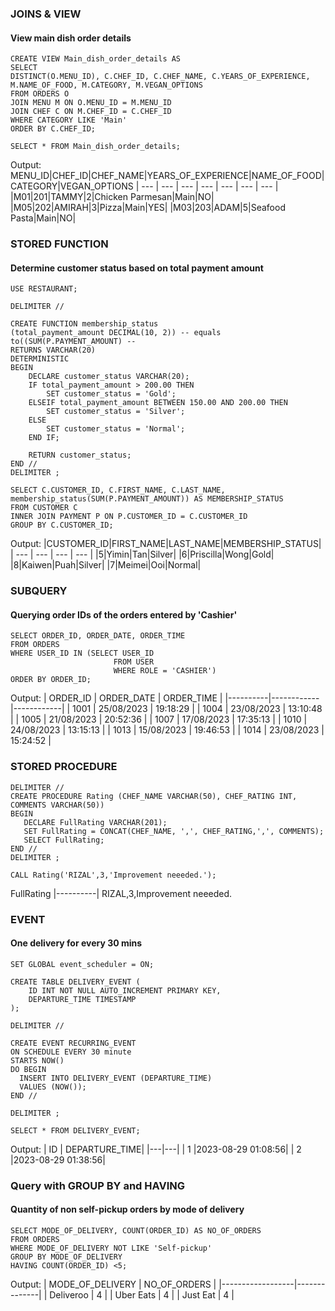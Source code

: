 ### JOINS & VIEW
#### View main dish order details
```MySQL
CREATE VIEW Main_dish_order_details AS
SELECT 
DISTINCT(O.MENU_ID), C.CHEF_ID, C.CHEF_NAME, C.YEARS_OF_EXPERIENCE,
M.NAME_OF_FOOD, M.CATEGORY, M.VEGAN_OPTIONS
FROM ORDERS O
JOIN MENU M ON O.MENU_ID = M.MENU_ID
JOIN CHEF C ON M.CHEF_ID = C.CHEF_ID
WHERE CATEGORY LIKE 'Main'
ORDER BY C.CHEF_ID;
 
SELECT * FROM Main_dish_order_details;
```

Output:
MENU_ID|CHEF_ID|CHEF_NAME|YEARS_OF_EXPERIENCE|NAME_OF_FOOD|CATEGORY|VEGAN_OPTIONS
| --- | --- | --- | --- | --- | --- | --- |  
|M01|201|TAMMY|2|Chicken Parmesan|Main|NO|
|M05|202|AMIRAH|3|Pizza|Main|YES|
|M03|203|ADAM|5|Seafood Pasta|Main|NO|

### STORED FUNCTION 
#### Determine customer status based on total payment amount
```MySQL
USE RESTAURANT;

DELIMITER // 

CREATE FUNCTION membership_status
(total_payment_amount DECIMAL(10, 2)) -- equals to((SUM(P.PAYMENT_AMOUNT) --
RETURNS VARCHAR(20)
DETERMINISTIC 
BEGIN 
    DECLARE customer_status VARCHAR(20);
    IF total_payment_amount > 200.00 THEN
        SET customer_status = 'Gold';
    ELSEIF total_payment_amount BETWEEN 150.00 AND 200.00 THEN
        SET customer_status = 'Silver';
    ELSE
        SET customer_status = 'Normal';
    END IF;

    RETURN customer_status;
END // 
DELIMITER ;

SELECT C.CUSTOMER_ID, C.FIRST_NAME, C.LAST_NAME, 
membership_status(SUM(P.PAYMENT_AMOUNT)) AS MEMBERSHIP_STATUS
FROM CUSTOMER C
INNER JOIN PAYMENT P ON P.CUSTOMER_ID = C.CUSTOMER_ID
GROUP BY C.CUSTOMER_ID;
```

Output:
|CUSTOMER_ID|FIRST_NAME|LAST_NAME|MEMBERSHIP_STATUS|
| --- | --- | --- | --- |
|5|Yimin|Tan|Silver|
|6|Priscilla|Wong|Gold|
|8|Kaiwen|Puah|Silver|
|7|Meimei|Ooi|Normal|

### SUBQUERY
#### Querying order IDs of the orders entered by 'Cashier'
```MySQL
SELECT ORDER_ID, ORDER_DATE, ORDER_TIME
FROM ORDERS
WHERE USER_ID IN (SELECT USER_ID
					   FROM USER 
                       WHERE ROLE = 'CASHIER')
ORDER BY ORDER_ID; 
```

Output:
| ORDER_ID | ORDER_DATE | ORDER_TIME |
|----------|------------|------------|
| 1001     | 25/08/2023 | 19:18:29   |
| 1004     | 23/08/2023 | 13:10:48   |
| 1005     | 21/08/2023 | 20:52:36   |
| 1007     | 17/08/2023 | 17:35:13   |
| 1010     | 24/08/2023 | 13:15:13   |
| 1013     | 15/08/2023 | 19:46:53   |
| 1014     | 23/08/2023 | 15:24:52   |

### STORED PROCEDURE
```MySQL
DELIMITER //
CREATE PROCEDURE Rating (CHEF_NAME VARCHAR(50), CHEF_RATING INT,
COMMENTS VARCHAR(50))
BEGIN
   DECLARE FullRating VARCHAR(201);
   SET FullRating = CONCAT(CHEF_NAME, ',', CHEF_RATING,',', COMMENTS);
   SELECT FullRating;
END //
DELIMITER ;

CALL Rating('RIZAL',3,'Improvement neeeded.');
```

FullRating
|----------|
RIZAL,3,Improvement neeeded.


### EVENT 
#### One delivery for every 30 mins
```MySQL
SET GLOBAL event_scheduler = ON;

CREATE TABLE DELIVERY_EVENT (
    ID INT NOT NULL AUTO_INCREMENT PRIMARY KEY,
    DEPARTURE_TIME TIMESTAMP
);

DELIMITER //

CREATE EVENT RECURRING_EVENT
ON SCHEDULE EVERY 30 minute
STARTS NOW()
DO BEGIN
  INSERT INTO DELIVERY_EVENT (DEPARTURE_TIME)
  VALUES (NOW());
END //

DELIMITER ;

SELECT * FROM DELIVERY_EVENT;
```

Output:
| ID | DEPARTURE_TIME|
|---|---|
| 1  |2023-08-29 01:08:56|
| 2 |2023-08-29 01:38:56|


### Query with GROUP BY and HAVING 
#### Quantity of non self-pickup orders by mode of delivery
```MySQL
SELECT MODE_OF_DELIVERY, COUNT(ORDER_ID) AS NO_OF_ORDERS
FROM ORDERS
WHERE MODE_OF_DELIVERY NOT LIKE 'Self-pickup' 
GROUP BY MODE_OF_DELIVERY
HAVING COUNT(ORDER_ID) <5;
```
Output:
| MODE_OF_DELIVERY | NO_OF_ORDERS |
|------------------|--------------|
| Deliveroo        | 4            |
| Uber Eats        | 4            |
| Just Eat         | 4            |



